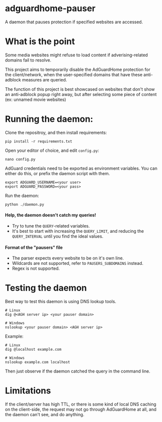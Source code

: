 # adguardhome-pauser
A daemon that pauses protection if specified websites are accessed.

# What is the point
Some media websites might refuse to load content if adverising-related domains fail to resolve.

This project aims to temporarily disable the AdGuardHome protection for the client/network,
when the user-specified domains that have these anti-adblock measures are queried.

The function of this project is best showcased on websites that don't show an anti-adblock popup right away, 
but after selecting some piece of content (ex: unnamed movie websites)

# Running the daemon:
Clone the repositroy, and then install requirements:
```shell
pip install -r requirements.txt
```

Open your editor of choice, and edit `config.py`:
```shell
nano config.py
```

AdGuard credentials need to be exported as environment variables.
You can either do this, or prefix the daemon script with them.
```shell
export ADGUARD_USERNAME=<your user>
export ADGUARD_PASSWORD=<your pass>
```

Run the daemon:
```shell
python ./daemon.py
```

#### Help, the daemon doesn't catch my queries!
- Try to tune the `QUERY`-related variables.
- It's best to start with increasing the `QUERY_LIMIT`, 
and reducing the `QUERY_INTERVAL` until you find the ideal values.

#### Format of the "pausers" file
- The parser expects every website to be on it's own line.
- Wildcards are not supported, refer to `PAUSERS_SUBDOMAINS` instead.
- Regex is not supported.

# Testing the daemon
Best way to test this daemon is using DNS lookup tools.
```shell
# Linux
dig @<AGH server ip> <your pauser domain>

# Windows
nslookup <your pauser domain> <AGH server ip>
```

Example:
```shell
# Linux
dig @localhost example.com

# Windows
nslookup example.com localhost
```

Then just observe if the daemon catched the query in the command line.

# Limitations
If the client/server has high TTL, or there is some kind of local DNS caching on the client-side, 
the request may not go through AdGuardHome at all, and the daemon can't see, and do anything.
